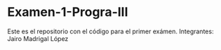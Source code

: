 # Examen-1-Progra-III
Este es el repositorio con el código para el primer exámen.
Integrantes:
Jairo Madrigal López
